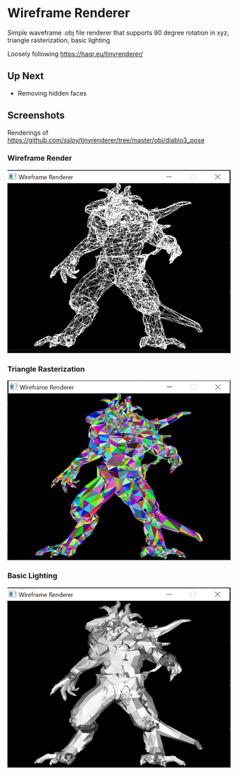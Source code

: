 # Wireframe Renderer

Simple waveframe .obj file renderer that supports 90 degree rotation in xyz, triangle rasterization, basic lighting

Loosely following https://haqr.eu/tinyrenderer/

## Up Next
- Removing hidden faces

## Screenshots

Renderings of https://github.com/ssloy/tinyrenderer/tree/master/obj/diablo3_pose

### Wireframe Render
![wireframe](imgs/Wireframe.png)

### Triangle Rasterization
![triangle](imgs/Triangles.png)

### Basic Lighting
![lighting](imgs/Lighting.PNG)
